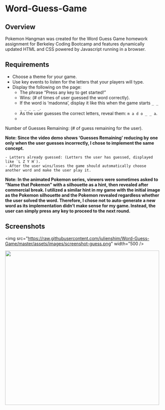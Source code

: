 # Word-Guess-Game

## Overview

Pokemon Hangman was created for the Word Guess Game homework assignment for Berkeley Coding Bootcamp and features dynamically updated HTML and CSS powered by Javascript running in a browser.

## Requirements

- Choose a theme for your game.
- Use key events to listen for the letters that your players will type.
- Display the following on the page:
    - The phrase “Press any key to get started!”
    - Wins: (# of times of user guessed the word correctly).
    - If the word is ‘madonna’, display it like this when the game starts `_ _ _ _ _ _ _`.
    - As the user guesses the correct letters, reveal them: `m a d o _ _ a`.
    - 

Number of Guesses Remaining: (# of guess remaining for the user).

**Note: Since the video demo shows ‘Guesses Remaining’ reducing by one only when the user guesses incorrectly, I chose to implement the same concept.**

    - Letters already guessed: (Letters the user has guessed, displayed like `L Z Y H`).
    - After the user wins/loses the game should automatically choose another word and make the user play it.

**Note: In the animated Pokemon series, viewers were sometimes asked to “Name that Pokemon” with a silhouette as a hint, then revealed after commercial break. I utilized a similar hint in my game with the initial image as the Pokemon silhouette and the Pokemon revealed regardless whether the user solved the word. Therefore, I chose not to auto-generate a new word as its implementation didn’t make sense for my game. Instead, the user can simply press any key to proceed to the next round.**

## Screenshots

<img src="https://raw.githubusercontent.com/julienshim/Word-Guess-Game/master/assets/images/screenshot-guess.png" width="500 />

<img src="https://raw.githubusercontent.com/julienshim/Word-Guess-Game/master/assets/images/screenshot-reveal.png" width="500" />
